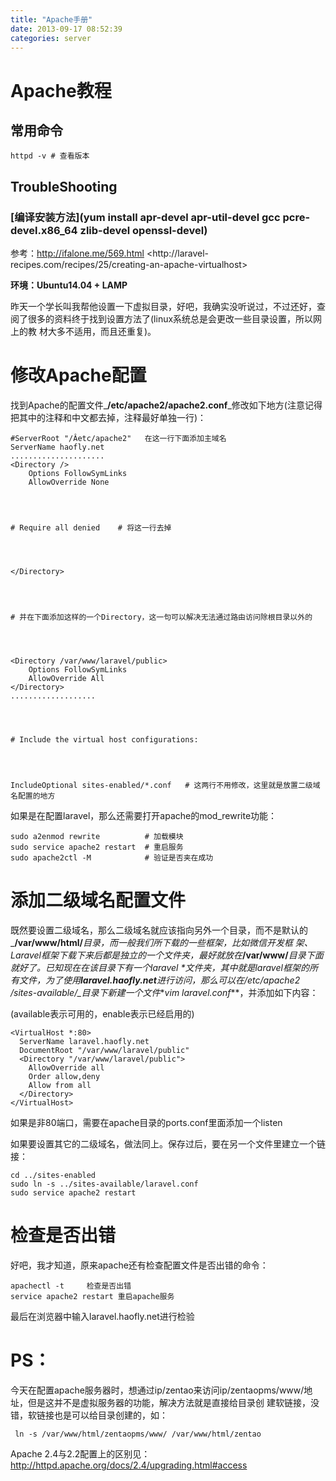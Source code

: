 ```yaml
---
title: "Apache手册"
date: 2013-09-17 08:52:39
categories: server
---
```

# Apache教程

## 常用命令

    httpd -v # 查看版本

## TroubleShooting
### [编译安装方法](yum install apr-devel apr-util-devel gcc pcre-devel.x86_64 zlib-devel openssl-devel)

参考：<http://ifalone.me/569.html> <http://laravel-
recipes.com/recipes/25/creating-an-apache-virtualhost>

**环境：Ubuntu14.04 + LAMP**

昨天一个学长叫我帮他设置一下虚拟目录，好吧，我确实没听说过，不过还好，查阅了很多的资料终于找到设置方法了(linux系统总是会更改一些目录设置，所以网上的教
材大多不适用，而且还重复)。

# 修改Apache配置

找到Apache的配置文件_**/etc/apache2/apache2.conf**_修改如下地方(注意记得把其中的注释和中文都去掉，注释最好单独一行)：



    #ServerRoot "/Âetc/apache2"   在这一行下面添加主域名
    ServerName haofly.net
    .....................
    <Directory />
        Options FollowSymLinks
        AllowOverride None




    # Require all denied    # 将这一行去掉




    </Directory>




    # 并在下面添加这样的一个Directory，这一句可以解决无法通过路由访问除根目录以外的




    <Directory /var/www/laravel/public>
        Options FollowSymLinks
        AllowOverride All
    </Directory>
    ...................




    # Include the virtual host configurations:




    IncludeOptional sites-enabled/*.conf   # 这两行不用修改，这里就是放置二级域名配置的地方

如果是在配置laravel，那么还需要打开apache的mod_rewrite功能：



    sudo a2enmod rewrite          # 加载模块
    sudo service apache2 restart  # 重启服务
    sudo apache2ctl -M            # 验证是否夹在成功

# 添加二级域名配置文件

既然要设置二级域名，那么二级域名就应该指向另外一个目录，而不是默认的_**/var/www/html/**_目录，而一般我们所下载的一些框架，比如微信开发框
架、Laravel框架下载下来后都是独立的一个文件夹，最好就放在_**/var/www/**_目录下面就好了。已知现在在该目录下有一个_**laravel*
*_文件夹，其中就是laravel框架的所有文件，为了使用_**laravel.haofly.net**_进行访问，那么可以在_**/etc/apache2
/sites-available/**_目录下新建一个文件**_vim laravel.conf_**，并添加如下内容：

(available表示可用的，enable表示已经启用的)



    <VirtualHost *:80>
      ServerName laravel.haofly.net
      DocumentRoot "/var/www/laravel/public"
      <Directory "/var/www/laravel/public">
        AllowOverride all
        Order allow,deny
        Allow from all
      </Directory>
    </VirtualHost>

如果是非80端口，需要在apache目录的ports.conf里面添加一个listen

如果要设置其它的二级域名，做法同上。保存过后，要在另一个文件里建立一个链接：



    cd ../sites-enabled
    sudo ln -s ../sites-available/laravel.conf
    sudo service apache2 restart

# 检查是否出错

好吧，我才知道，原来apache还有检查配置文件是否出错的命令：



    apachectl -t     检查是否出错
    service apache2 restart 重启apache服务

最后在浏览器中输入laravel.haofly.net进行检验

# PS：

今天在配置apache服务器时，想通过ip/zentao来访问ip/zentaopms/www/地址，但是这并不是虚拟服务器的功能，解决方法就是直接给目录创
建软链接，没错，软链接也是可以给目录创建的，如：



     ln -s /var/www/html/zentaopms/www/ /var/www/html/zentao

Apache 2.4与2.2配置上的区别见：<http://httpd.apache.org/docs/2.4/upgrading.html#access>
